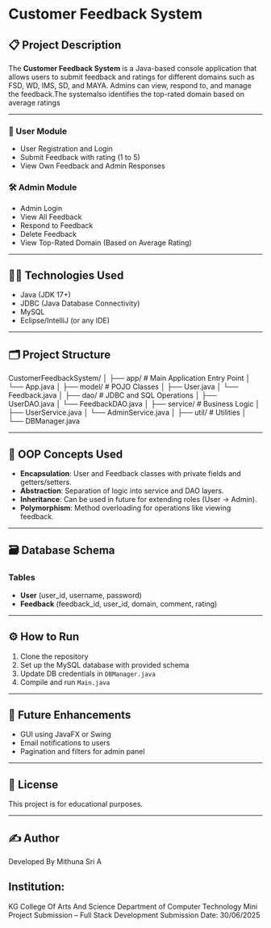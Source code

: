 # Customer Feedback System

## 📋 Project Description
The **Customer Feedback System** is a Java-based console application that 
allows users to submit feedback and ratings for different domains such as
FSD, WD, IMS, SD, and MAYA. Admins can view, respond to, and manage the
feedback.The systemalso identifies the top-rated domain based on average ratings

---


### 👥 User Module
- User Registration and Login
- Submit Feedback with rating (1 to 5)
- View Own Feedback and Admin Responses

### 🛠️ Admin Module
- Admin Login
- View All Feedback
- Respond to Feedback
- Delete Feedback
- View Top-Rated Domain (Based on Average Rating)

---

## 🧑‍💻 Technologies Used
- Java (JDK 17+)
- JDBC (Java Database Connectivity)
- MySQL
- Eclipse/IntelliJ (or any IDE)

---
## 🗂️ Project Structure
CustomerFeedbackSystem/
│
├── app/ #  Main Application Entry Point
│ └── App.java 
│
├── model/ # POJO Classes
│ ├── User.java
│ └── Feedback.java
│
├── dao/ # JDBC and SQL Operations
│ ├── UserDAO.java
│ └── FeedbackDAO.java
│
├── service/ # Business Logic
│ ├── UserService.java
│ └── AdminService.java
│
├── util/ # Utilities 
│ └── DBManager.java

---

## 🧠 OOP Concepts Used
- **Encapsulation**: User and Feedback classes with private fields and getters/setters.
- **Abstraction**: Separation of logic into service and DAO layers.
- **Inheritance**: Can be used in future for extending roles (User → Admin).
- **Polymorphism**: Method overloading for operations like viewing feedback.

---

## 🗃️ Database Schema

### Tables
- **User** (user_id, username, password)
- **Feedback** (feedback_id, user_id, domain, comment, rating)
  

---

## ⚙️ How to Run

1. Clone the repository
2. Set up the MySQL database with provided schema
3. Update DB credentials in `DBManager.java`
4. Compile and run `Main.java`

---

## 📌 Future Enhancements
- GUI using JavaFX or Swing
- Email notifications to users
- Pagination and filters for admin panel

---

## 📃 License
This project is for educational purposes.

---

## ✍️ Author
Developed By Mithuna Sri A

Institution:
------------
KG College Of Arts And Science
Department of Computer Technology
Mini Project Submission – Full Stack Development
Submission Date: 30/06/2025

